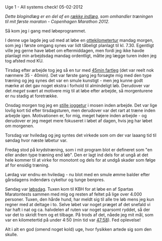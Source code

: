 Uge 1 - All systems check!
05-02-2012


*Dette blogindlæg er en del af en [række indlæg](/marathon.html), som omhandler træningen til mit første maraton - Copenhagen Marathon 2012.*

Så kom jeg i gang med løbeprogrammet.

I denne uge lagde jeg ud med at løbe en [ottekilometertur](http://connect.garmin.com/activity/145829812) mandag morgen, som jeg i første omgang synes var lidt tåbeligt planlagt til kl. 7.30. Egentligt ville jeg gerne have løbet om eftermiddagen, men fordi jeg ikke havde planlagt min arbejdsdag mandag ordentligt, måtte jeg lægge turen inden jeg tog afsted mod KU.

Tirsdag efter arbejde tog jeg så en tur med [45min fartleg](http://connect.garmin.com/activity/146160211) (det var reelt nok nærmere 35 - 40min). Det var første gang jeg forsøgte mig med den type træning og jeg synes det var en smule kunstigt - men jeg kunne godt mærke at det gav noget ekstra i forhold til almindeligt løb. Derudover var det *meget* svært at motivere mig til at løbe efter arbejde, så morgenturene er nu stadig at foretrække.

Onsdag morgen tog jeg en [stille joggetur](http://connect.garmin.com/activity/146316634) i mosen inden arbejde. Det var lige lovlig kort tid efter tirsdagsturen, men derudover var det rart at træne inden arbejde igen. Motivationen er, for mig, meget højere inden arbejde - og derudover er jeg meget mere fokuseret i løbet af dagen, hvis jeg har løbet om morgenen.

Torsdag var hviledag og jeg syntes det virkede som om der var laaang tid til søndag hvor næste løbetur var.

Fredag stod på krydstræning, som i mit program blot er defineret som "en eller anden type træning end løb". Den er lagt ind dels for at ungå at det hele kommer til at virke for monotont og dels for at undgå skader som følge af for ensidig træning.

Lørdag var endnu en hviledag - nu blot med en smule ømme balder efter gårsdagens indendørs cykeltur og tunge benpres.

Søndag var [løbsdag](http://connect.garmin.com/activity/147318421). Tuxen kom til KBH for at løbe en af Spartas Maratontests sammen med mig og resten af feltet på lige over 4.000 personer. Tuxen, den hårde hund, har meldt sig til alle tre løb mens jeg kun regner med at deltage i to. Selve løbet var noget præget af det snefald vi har haft i nat og ca. halvdelen af ruten var noget sparsomt ryddet, så der var det to skridt frem og et tilbage. På trods af det, nåede jeg mit mål, som var en kilometertid på under 4:50 (min tid var [47:58][resultat]). Fed oplevelse!

Alt i alt en god (omend noget kold) uge, hvor fysikken artede sig som den skulle.

[resultat]: https://log.logiskhave.dk/static/201202_resultatblad.pdf
